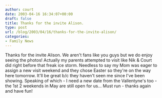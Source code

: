 ```yaml
---
author: court
date: 2003-04-16 16:34:07+00:00
draft: false
title: Thanks for the invite Alison.
type: post
url: /blog/2003/04/16/thanks-for-the-invite-alison/
categories:
- Family News
---
```


Thanks for the invite Alison.  We aren't fans like you guys but we do enjoy seeing the photos!  Actually my parents attempted to visit like Nik & Court did right before that freak ice storm.  Needless to say my Mom was eager to assign a new visit weekend and they chose Easter so they're on the way here tomorrow.  It'll be great b/c they haven't seen me since I've been showing.  Speaking of which - I need a new date from the Vallentyne's too - the 1st 2 weekends in May are still open for us...  Must run - thanks again and have fun!




